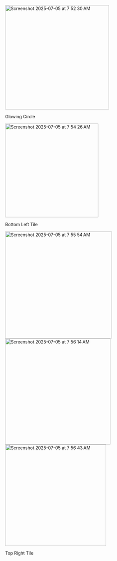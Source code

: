 <img width="333" alt="Screenshot 2025-07-05 at 7 52 30 AM" src="https://github.com/user-attachments/assets/90e89afb-c93c-4486-8dac-51353ae79b27" />

Glowing Circle



<img width="299" alt="Screenshot 2025-07-05 at 7 54 26 AM" src="https://github.com/user-attachments/assets/9d7c230f-f23b-4264-8661-dad1dc7157d6" />

Bottom Left Tile

<img width="342" alt="Screenshot 2025-07-05 at 7 55 54 AM" src="https://github.com/user-attachments/assets/d7137050-3d2e-49db-b917-9800fafc3cbc" />



<img width="338" alt="Screenshot 2025-07-05 at 7 56 14 AM" src="https://github.com/user-attachments/assets/4f34cba7-6588-4690-a148-252e36671426" />


<img width="324" alt="Screenshot 2025-07-05 at 7 56 43 AM" src="https://github.com/user-attachments/assets/5dddb26f-8fe4-4787-9df5-3aee263add4a" />

Top Right Tile

